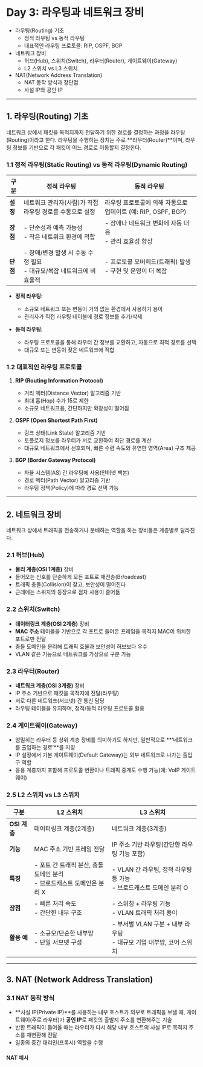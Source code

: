 # Day 3: 라우팅과 네트워크 장비

- 라우팅(Routing) 기초
  - 정적 라우팅 vs 동적 라우팅
  - 대표적인 라우팅 프로토콜: RIP, OSPF, BGP
- 네트워크 장비
  - 허브(Hub), 스위치(Switch), 라우터(Router), 게이트웨이(Gateway)
  - L2 스위치 vs L3 스위치
- NAT(Network Address Translation)
  - NAT 동작 방식과 장단점
  - 사설 IP와 공인 IP

---

## 1. 라우팅(Routing) 기초

네트워크 상에서 패킷을 목적지까지 전달하기 위한 경로를 결정하는 과정을 라우팅(Routing)이라고 한다. 라우팅을 수행하는 장치는 주로 **라우터(Router)**이며, 라우팅 정보를 기반으로 각 패킷이 어느 경로로 이동할지 결정한다.

### 1.1 정적 라우팅(Static Routing) vs 동적 라우팅(Dynamic Routing)

| 구분     | 정적 라우팅                                                              | 동적 라우팅                                                   |
| -------- | ------------------------------------------------------------------------ | ------------------------------------------------------------- |
| **설정** | 네트워크 관리자(사람)가 직접 라우팅 경로를 수동으로 설정                 | 라우팅 프로토콜에 의해 자동으로 업데이트 (예: RIP, OSPF, BGP) |
| **장점** | - 단순성과 예측 가능성<br/>- 작은 네트워크 환경에 적합                   | - 장애나 네트워크 변화에 자동 대응<br/>- 관리 효율성 향상     |
| **단점** | - 장애/변경 발생 시 수동 수정 필요<br/>- 대규모/복잡 네트워크에 비효율적 | - 프로토콜 오버헤드(트래픽) 발생<br/>- 구현 및 운영이 더 복잡 |

- **정적 라우팅**:

  - 소규모 네트워크 또는 변동이 거의 없는 환경에서 사용하기 용이
  - 관리자가 직접 라우팅 테이블에 경로 정보를 추가/삭제

- **동적 라우팅**:
  - 라우팅 프로토콜을 통해 라우터 간 정보를 교환하고, 자동으로 최적 경로를 선택
  - 대규모 또는 변동이 잦은 네트워크에 적합

### 1.2 대표적인 라우팅 프로토콜

1. **RIP (Routing Information Protocol)**

   - 거리 벡터(Distance Vector) 알고리즘 기반
   - 최대 홉(Hop) 수가 15로 제한
   - 소규모 네트워크용, 간단하지만 확장성이 떨어짐

2. **OSPF (Open Shortest Path First)**

   - 링크 상태(Link State) 알고리즘 기반
   - 토폴로지 정보를 라우터가 서로 교환하여 최단 경로를 계산
   - 대규모 네트워크에서 선호되며, 빠른 수렴 속도와 유연한 영역(Area) 구조 제공

3. **BGP (Border Gateway Protocol)**
   - 자율 시스템(AS) 간 라우팅에 사용(인터넷 백본)
   - 경로 벡터(Path Vector) 알고리즘 기반
   - 라우팅 정책(Policy)에 따라 경로 선택 가능

---

## 2. 네트워크 장비

네트워크 상에서 트래픽을 전송하거나 분배하는 역할을 하는 장비들은 계층별로 달라진다.

### 2.1 허브(Hub)

- **물리 계층(OSI 1계층)** 장비
- 들어오는 신호를 단순하게 모든 포트로 재전송(Br/oadcast)
- 트래픽 충돌(Collision)이 잦고, 보안성이 떨어진다
- 근래에는 스위치의 등장으로 점차 사용이 줄어듦

### 2.2 스위치(Switch)

- **데이터링크 계층(OSI 2계층)** 장비
- **MAC 주소** 테이블을 기반으로 각 포트로 들어온 프레임을 목적지 MAC이 위치한 포트로만 전달
- 충돌 도메인을 분리해 트래픽 효율과 보안성이 허브보다 우수
- VLAN 같은 기능으로 네트워크를 가상으로 구분 가능

### 2.3 라우터(Router)

- **네트워크 계층(OSI 3계층)** 장비
- IP 주소 기반으로 패킷을 목적지에 전달(라우팅)
- 서로 다른 네트워크(서브넷) 간 통신 담당
- 라우팅 테이블을 유지하며, 정적/동적 라우팅 프로토콜 활용

### 2.4 게이트웨이(Gateway)

- 엄밀히는 라우터 등 상위 계층 장비를 의미하기도 하지만, 일반적으로 **‘네트워크를 출입하는 경로’**를 지칭
- IP 설정에서 기본 게이트웨이(Default Gateway)는 외부 네트워크로 나가는 출입구 역할
- 응용 계층까지 포함해 프로토콜 변환이나 트래픽 중계도 수행 가능(예: VoIP 게이트웨이)

### 2.5 L2 스위치 vs L3 스위치

| 구분         | L2 스위치                                                                  | L3 스위치                                                              |
| ------------ | -------------------------------------------------------------------------- | ---------------------------------------------------------------------- |
| **OSI 계층** | 데이터링크 계층(2계층)                                                     | 네트워크 계층(3계층)                                                   |
| **기능**     | MAC 주소 기반 프레임 전달                                                  | IP 주소 기반 라우팅(간단한 라우팅 기능 포함)                           |
| **특징**     | - 포트 간 트래픽 분산, 충돌 도메인 분리<br/>- 브로드캐스트 도메인은 분리 X | - VLAN 간 라우팅, 정적 라우팅 등 가능<br/>- 브로드캐스트 도메인 분리 O |
| **장점**     | - 빠른 처리 속도<br/>- 간단한 내부 구조                                    | - 스위칭 + 라우팅 기능<br/>- VLAN 트래픽 처리 용이                     |
| **활용 예**  | - 소규모/단순한 내부망<br/>- 단일 서브넷 구성                              | - 부서별 VLAN 구분 + 내부 라우팅<br/>- 대규모 기업 내부망, 코어 스위치 |

---

## 3. NAT (Network Address Translation)

### 3.1 NAT 동작 방식

- **사설 IP(Private IP)**를 사용하는 내부 호스트가 외부로 트래픽을 보낼 때, 게이트웨이(주로 라우터)가 **공인 IP**로 패킷의 출발지 주소를 변환해주는 기술
- 반환 트래픽이 들어올 때는 라우터가 다시 해당 내부 호스트의 사설 IP로 목적지 주소를 재변환해 전달
- 일종의 중간 대리인(프록시) 역할을 수행

#### NAT 예시

